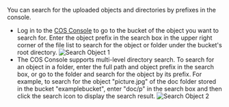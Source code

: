 You can search for the uploaded objects and directories by prefixes in the console.

- Log in to the [COS Console](https://console.cloud.tencent.com/cos5) to go to the bucket of the object you want to search for. Enter the object prefix in the search box in the upper right corner of the file list to search for the object or folder under the bucket's root directory.
  ![Search Object 1](https://main.qcloudimg.com/raw/ca4f6748b87de6017e9c53f4f405c4e2.png)
- The COS Console supports multi-level directory search. To search for an object in a folder, enter the full path and object prefix in the search box, or go to the folder and search for the object by its prefix.
  For example,
 to search for the object "picture.jpg" of the doc folder stored in the bucket "examplebucket", enter "doc/p" in the search box and then click the search icon to display the search result.
  ![Search Object 2](https://main.qcloudimg.com/raw/d49ad215d3fb8e1c83535609464224d5.png)
